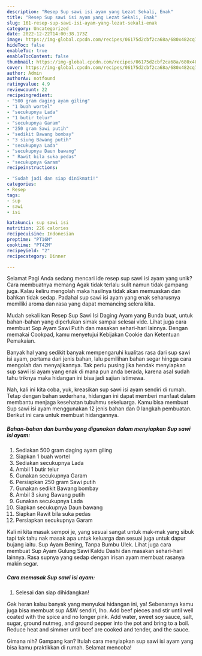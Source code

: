 ```yaml
---
description: "Resep Sup sawi isi ayam yang Lezat Sekali, Enak"
title: "Resep Sup sawi isi ayam yang Lezat Sekali, Enak"
slug: 161-resep-sup-sawi-isi-ayam-yang-lezat-sekali-enak
category: Uncategorized
date: 2022-12-22T14:00:38.173Z
image: https://img-global.cpcdn.com/recipes/06175d2cbf2ca68a/680x482cq70/sup-sawi-isi-ayam-foto-resep-utama.jpg
hideToc: false
enableToc: true
enableTocContent: false
thumbnail: https://img-global.cpcdn.com/recipes/06175d2cbf2ca68a/680x482cq70/sup-sawi-isi-ayam-foto-resep-utama.jpg
cover: https://img-global.cpcdn.com/recipes/06175d2cbf2ca68a/680x482cq70/sup-sawi-isi-ayam-foto-resep-utama.jpg
author: Admin
authorAv: notfound
ratingvalue: 4.9
reviewcount: 22
recipeingredient:
- "500 gram daging ayam giling"
- "1 buah wortel"
- "secukupnya Lada"
- "1 butir telur"
- "secukupnya Garam"
- "250 gram Sawi putih"
- "sedikit Bawang bombay"
- "3 siung Bawang putih"
- "secukupnya Lada"
- "secukupnya Daun bawang"
- " Rawit bila suka pedas"
- "secukupnya Garam"
recipeinstructions:

- "Sudah jadi dan siap dinikmati!"
categories:
- Resep
tags:
- sup
- sawi
- isi

katakunci: sup sawi isi 
nutrition: 226 calories
recipecuisine: Indonesian
preptime: "PT16M"
cooktime: "PT42M"
recipeyield: "2"
recipecategory: Dinner

---
```



Selamat Pagi Anda sedang mencari ide resep sup sawi isi ayam yang unik? Cara membuatnya memang Agak tidak terlalu sulit namun tidak gampang juga. Kalau keliru mengolah maka hasilnya tidak akan memuaskan dan bahkan tidak sedap. Padahal sup sawi isi ayam yang enak seharusnya memiliki aroma dan rasa yang dapat memancing selera kita.


Mudah sekali kan Resep Sup Sawi Isi Daging Ayam yang Bunda buat, untuk bahan-bahan yang diperlukan simak sampai selesai vide. Lihat juga cara membuat Sop Ayam Sawi Putih dan masakan sehari-hari lainnya. Dengan memakai Cookpad, kamu menyetujui Kebijakan Cookie dan Ketentuan Pemakaian.

Banyak hal yang sedikit banyak mempengaruhi kualitas rasa dari sup sawi isi ayam, pertama dari jenis bahan, lalu pemilihan bahan segar hingga cara mengolah dan menyajikannya. Tak perlu pusing jika hendak menyiapkan sup sawi isi ayam yang enak di mana pun anda berada, karena asal sudah tahu triknya maka hidangan ini bisa jadi sajian istimewa.


Nah, kali ini kita coba, yuk, kreasikan sup sawi isi ayam sendiri di rumah. Tetap dengan bahan sederhana, hidangan ini dapat memberi manfaat dalam membantu menjaga kesehatan tubuhmu sekeluarga. Kamu bisa membuat Sup sawi isi ayam menggunakan 12 jenis bahan dan 0 langkah pembuatan. Berikut ini cara untuk membuat hidangannya.

<!--inarticleads1-->

##### Bahan-bahan dan bumbu yang digunakan dalam menyiapkan Sup sawi isi ayam:

1. Sediakan 500 gram daging ayam giling
1. Siapkan 1 buah wortel
1. Sediakan secukupnya Lada
1. Ambil 1 butir telur
1. Gunakan secukupnya Garam
1. Persiapkan 250 gram Sawi putih
1. Gunakan sedikit Bawang bombay
1. Ambil 3 siung Bawang putih
1. Gunakan secukupnya Lada
1. Siapkan secukupnya Daun bawang
1. Siapkan  Rawit bila suka pedas
1. Persiapkan secukupnya Garam


Kali ni kita masak sempoi je, yang sesuai sangat untuk mak-mak yang sibuk tapi tak tahu nak masak apa untuk keluarga dan sesuai juga untuk dapur bujang iaitu. Sup Ayam Bening, Tanpa Bumbu Ulek. Lihat juga cara membuat Sup Ayam Gulung Sawi Kaldu Dashi dan masakan sehari-hari lainnya. Rasa supnya yang sedap dengan irisan ayam membuat rasanya makin segar. 

<!--inarticleads2-->

##### Cara memasak Sup sawi isi ayam:


1. Selesai dan siap dihidangkan!

Gak heran kalau banyak yang menyukai hidangan ini, ya! Sebenarnya kamu juga bisa membuat sup A&amp;W sendiri, lho. Add beef pieces and stir until well coated with the spice and no longer pink. Add water, sweet soy sauce, salt, sugar, ground nutmeg, and ground pepper into the pot and bring to a boil. Reduce heat and simmer until beef are cooked and tender, and the sauce. 

Gimana nih? Gampang kan? Itulah cara menyiapkan sup sawi isi ayam yang bisa kamu praktikkan di rumah. Selamat mencoba!
